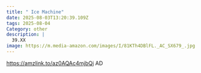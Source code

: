 ```yaml
---
title: " Ice Machine"
date: 2025-08-03T13:20:39.109Z
tags: 2025-08-04
Category: other
description: |
  39.XX 
image: https://m.media-amazon.com/images/I/81KTh4DBlFL._AC_SX679_.jpg
---
```

https://amzlink.to/az0AQAc4mjbQj  AD